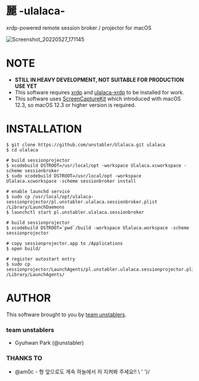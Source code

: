 # 麗 -ulalaca-

xrdp-powered remote session broker / projector for macOS

![Screenshot_20220527_171145](https://user-images.githubusercontent.com/964412/170659838-3843d5e9-3372-47f8-940b-4ce183ca5ec9.png)

# NOTE

- **STILL IN HEAVY DEVELOPMENT, NOT SUITABLE FOR PRODUCTION USE YET**
- This software requires [xrdp](https://github.com/neutrinolabs/xrdp) and [ulalaca-xrdp](https://github.com/neutrinolabs/ulalaca-xrdp) to be installed for work.
- This software uses [ScreenCaptureKit](https://developer.apple.com/documentation/screencapturekit) which introduced with macOS 12.3, so macOS 12.3 or higher version is required.


# INSTALLATION

```
$ git clone https://github.com/unstabler/Ulalaca.git ulalaca
$ cd ulalaca

# build sessionprojector
$ xcodebuild DSTROOT=/usr/local/opt -workspace Ulalaca.xcworkspace -scheme sessionbroker
$ sudo xcodebuild DSTROOT=/usr/local/opt -workspace Ulalaca.xcworkspace -scheme sessionbroker install

# enable launchd service
$ sudo cp /usr/local/opt/ulalaca-sessionprojector/pl.unstabler.ulalaca.sessionbroker.plist /Library/LaunchDaemons
$ launchctl start pl.unstabler.ulalaca.sessionbroker

# build sessionprojector
$ xcodebuild DSTROOT=`pwd`/build -workspace Ulalaca.workspace -scheme sessionprojector

# copy sessionprojector.app to /Applications
$ open build/ 

# register autostart entry
$ sudo cp sessionprojector/LaunchAgents/pl.unstabler.ulalaca.sessionprojector.plist /Library/LaunchAgents/

```

# AUTHOR

This software brought to you by [team unstablers](https://unstabler.pl).

### team unstablers

- Gyuhwan Park (@unstabler)


### THANKS TO

- @am0c - 형 앞으로도 계속 하늘에서 저 지켜봐 주세요!! \ ' ')/
